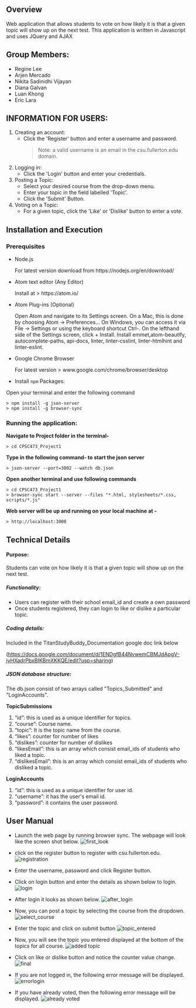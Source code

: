 ## Overview

<p> Web application that allows students to vote on how likely it is that a given topic will show up on the next test.
This application is written in Javascript and uses JQuery and AJAX </p>

## Group Members:
* Regine Lee
* Arjen Mercado
* Nikita Sadinidhi Vijayan
* Diana Galvan
* Luan Khong
* Eric Lara


## INFORMATION FOR USERS:

1. Creating an account:
    * Click the 'Register' button and enter a username and password.
      > Note: a valid username is an email in the csu.fullerton.edu domain.
2. Logging in:
    * Click the 'Login' button and enter your credentials.
3. Posting a Topic:
    * Select your desired course from the drop-down menu.
    * Enter your topic in the field labelled 'Topic'.
    * Click the 'Submit' Button.
4. Voting on a Topic:
    * For a given topic, click the 'Like' or 'Dislike' button to enter a vote.

## Installation and Execution
### Prerequisites

* Node.js
    <p> For latest version download from https://nodejs.org/en/download/ </p>

* Atom text editor (Any Editor)
    <p> Install at > https://atom.io/ </p>

* Atom Plug-ins (Optional)
   <p> Open Atom and navigate to its Settings screen. On a Mac, this is done by choosing Atom → Preferences... On Windows, you can access it via File → Settings or using the keyboard shortcut Ctrl-. On the lefthand side of the Settings   screen, click + Install. Install emmet,atom-beautify, autocomplete-paths, api-docs, linter, linter-csslint, linter-htmlhint and linter-eslint. </p>

* Google Chrome Browser
    <p> For latest version > www.google.com/chrome/browser/desktop </p>

* Install `npm` Packages:
<p> Open your terminal and enter the following command </p>

    > npm install -g json-server
    > npm install -g browser-sync

### Running the application:
**Navigate to Project folder in the terminal-**

	> cd CPSC473_Project1
**Type in the following command- to start the json server**

	> json-server --port=3002 --watch db.json
**Open another terminal and use following commands**

	> cd CPSC473_Project1
	> browser-sync start --server --files "*.html, stylesheets/*.css, scripts/*.js"

**Web server will be up and running on your local machine at -**

	> http://localhost:3000

## Technical Details
#### Purpose: 
Students can vote on how likely it is that a given topic will show up on the next test.

##### Functionality:
* Users can register with their school email_id and create a own password
* Once students registered, they can login to like or dislike a particular topic.

##### Coding details:

Included in the TitanStudyBuddy_Documentation google doc link below
	<p> (https://docs.google.com/document/d/1ENDgfB44NvwemCBMJdApgV-jvHXadrPbxBIKBmXKKQE/edit?usp=sharing) <p>

##### JSON database structure:
The db.json consist of two arrays called "Topics_Submitted" and "LoginAccounts".

**TopicSubmissions**
1.	“id”: this is used as a unique identifier for topics.
2.	“course”: Course name.
3.	“topic”: It is the topic name from the course.
4.	“likes”:  counter for number of likes
5.	“dislikes”: counter for number of dislikes
6.	“likesEmail”: this is an array which consist email_ids of students who liked a topic.
7.	“dislikesEmail”: this is an array which consist email_ids of students who disliked a topic.

**LoginAccounts**
1.	“id”: this is used as a unique identifier for user id.
2.	“username”: it has the user's email id.
3.	“password”: it contains the user password.

## User Manual

 
- Launch the web page by running browser sync. The webpage will look like the screen shot below.
![first_look](https://cloud.githubusercontent.com/assets/14969562/24989769/d8541e16-1fc3-11e7-8787-cf337719b232.PNG)

- click on the register button to register with csu.fullerton.edu.
![registration](https://cloud.githubusercontent.com/assets/14969562/24989796/042aca08-1fc4-11e7-95ee-c60ae115f58d.PNG)

- Enter the username, password and click Register button.

- Click on login button and enter the details as shown below to login.
![login](https://cloud.githubusercontent.com/assets/14969562/24989893/c3b8b952-1fc4-11e7-8db6-2f63c262277d.PNG)

- After login it looks as shown below.
![after_login](https://cloud.githubusercontent.com/assets/14969562/24989909/df02fc4a-1fc4-11e7-93e6-6c8b96066644.PNG)

- Now, you can post a topic by selecting the course from the dropdown.
![select_course](https://cloud.githubusercontent.com/assets/14969562/24989927/ff63359a-1fc4-11e7-866a-7a7a89e3eeba.png)

- Enter the topic and click on submit button
![topic_entered](https://cloud.githubusercontent.com/assets/14969562/24989949/2c363c02-1fc5-11e7-9131-2baa40908f8b.PNG)

- Now, you will see the topic you entered displayed at the bottom of the topics for all course.
![added topic](https://cloud.githubusercontent.com/assets/14969562/24989967/53a88326-1fc5-11e7-9587-4d283f859b40.PNG)

- Click on like or dislike button and notice the counter value change.
![final](https://cloud.githubusercontent.com/assets/14969562/24990134/71b58070-1fc6-11e7-87a9-92016981f5e6.PNG)

- If you are not logged in, the following error message will be displayed.
![errorlogin](https://cloud.githubusercontent.com/assets/14969562/24990010/9ad07510-1fc5-11e7-86b9-acb6e8b8dde1.PNG)

- If you have already voted, then the following error message will be displayed.
![already voted](https://cloud.githubusercontent.com/assets/14969562/24990057/f0da631c-1fc5-11e7-8ff6-857c82db825d.PNG)




